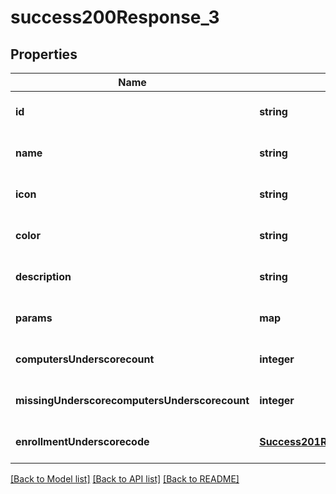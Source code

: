 # success200Response_3

## Properties
Name | Type | Description | Notes
------------ | ------------- | ------------- | -------------
**id** | **string** |  | [optional] [default to null]
**name** | **string** |  | [optional] [default to null]
**icon** | **string** |  | [optional] [default to null]
**color** | **string** |  | [optional] [default to null]
**description** | **string** |  | [optional] [default to null]
**params** | **map** |  | [optional] [default to null]
**computersUnderscorecount** | **integer** |  | [optional] [default to null]
**missingUnderscorecomputersUnderscorecount** | **integer** |  | [optional] [default to null]
**enrollmentUnderscorecode** | [**Success201ResponseEnrollmentCode**](Success201ResponseEnrollmentCode.md) |  | [optional] [default to null]

[[Back to Model list]](../README.md#documentation-for-models) [[Back to API list]](../README.md#documentation-for-api-endpoints) [[Back to README]](../README.md)


